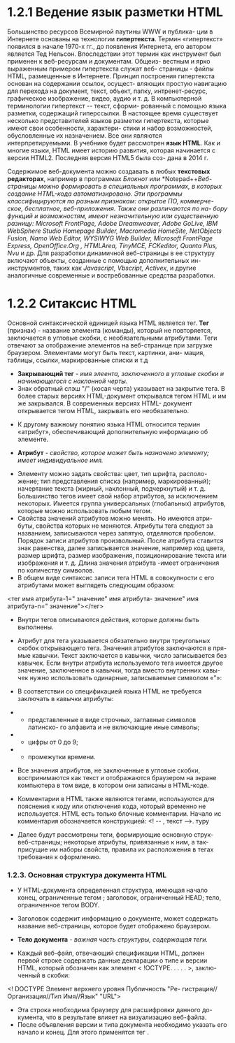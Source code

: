 # 1.2.1 Ведение язык разметки HTML 

Большинство ресурсов Всемирной паутины WWW и публика-
ции в Интернете основаны на технологии **гипертекста**. Термин
«гипертекст» появился в начале 1970-х гг., до появления Интернета,
его автором является Тед Нельсон. Впоследствии этот термин как
инструмент был применен к веб-ресурсам и документам. Общеиз-
вестным и ярко выраженным примером гипертекста служат веб-
страницы - файлы HTML, размещенные в Интернете. Принцип
построения гипертекста основан на содержании ссылок, осущест-
вляющих простую навигацию для перехода на документ, текст,
объект, папку, интренет-ресурс, графическое изображение, видео,
аудио и т. д.
В компьютерной терминологии гипертекст -- текст, сформи-
рованный с помощью языка разметки, содержащий гиперссылки.
В настоящее время существует несколько представителей языков
разметки гипертекста, которые имеют свои особенности, характери-
стики и набор возможностей, обусловленные их назначением. Все
они являются интерпретируемыми. В учебнике будет рассмотрен
**язык HTML**.
Как и многие языки, HTML имеет историю развития, которая
начинается с версии HTML2. Последняя версия HTML5 была соз-
дана в 2014 г.

Содержимое веб-документа можно создавать в любых **текстовых редакторах**, например в программах *Блокнот* или *Notepad++*Веб-страницы можно формировать в специальных программах,
в которых создание HTML-кода автоматизировано. Эти программы
классифицируются по разным признакам: открытое ПО, коммерче-
ское, бесплатное, веб-приложения. Также они различаются по на-
бору функций и возможностям, имеют незначительную или существенную разницу: *Microsoft FrontPage*, *Adobe Dreamweaver*,
*Adobe GoLive*, *IBM WebSphere Studio Homepage Builder*,
*Macromedia HomeSite, NetObjects Fusion, Namo Web Editor,*
*WYSIWYG Web Builder, Microsoft FrontPage Express,*
*OpenOffice.Org , HTMLArea, TinyMCE, FCKeditor, Quanta Plus,*
Nvu* и др.
Для разработки динамичной веб-страницы в ее структуру
включают объекты, созданные с помощью дополнительных ин-
инструментов, таких как *Javascript, Vbscript, Activex*, и другие
аналогичные современные и востребованные средства разработки.

# 1.2.2 Ситаксис HTML

Основной синтаксической единицей языка HTML является тег.
**Тег** (признак) - название элемента (команды), который не
повторяется, заключается в угловые скобки, с необязательными
атрибутами.
Теги отвечают за отображение элементов на веб-странице при
загрузке браузером. Элементами могут быть текст, картинки, ани-
мация, таблицы, ссылки, маркированные списки и т.д

* **Закрывающий тег** - *имя элеента, заключенного в угловые скобки и начинающегося с наклонной черты.*
* Знак обратный слэш "/" (косая черта) указывает на закрытие
тега. В более старых версиях HTML-документ открывался тегом
HTML и им же закрывался. В современных версиях HTML-
документ открывается тегом HTML, закрывать его необязательно.

- К другому важному понятию языка HTML относится термин
«атрибут», обеспечивающий дополнительную информацию об
элементе.

- **Атрибут** - *свойство, которое может быть назначено элементу;
имеет индивидуальное имя.*

* Элементу можно задать свойства: цвет, тип шрифта, располо-
жение; тип представления списка (например, маркированный);
начертание текста (жирный, наклонный, подчеркнутый) и т. д.
Большинство тегов имеет свой набор атрибутов, за исключением
некоторых. Имеется группа универсальных (глобальных) атрибутов,
которые можно использовать любым тегом.
* Свойства значений атрибутов можно менять. Но имеются атри-
буты, свойства которых не меняются. Атрибуты тега следуют за
названием, записываются через запятую, отделяются пробелом.
Порядок записи атрибутов произвольный. После атрибута ставится
знак равенства, далее записывается значение, например код цвета,
размер шрифта, размер изображения, позиционирование текста
или изображения и т. д. Длина значения атрибута -имеет ограничения
по
количеству символов.
* В общем виде синтаксис записи тега HTML в совокупности с его
атрибутами может выглядеть следующим образом:


<тег имя атрибута-1=" значение"
имя атрибута-
значение" имя атрибута-n=" значение"></тег>

- Внутри тегов описываются действия, которые должны быть
выполнены.

- Атрибут для тега указывается обязательно внутри треугольных
скобок открывающего тега. Значения атрибутов заключаются в пря-
мые
кавычки. Текст заключается в кавычки, число записывается без
кавычек. Если внутри атрибута используемого тега имеется другое
значение, заключенное в кавычки, тогда вместо внутренних кавы-
чек
нужно использовать одинарные, записываемые символом «"»:

- В соответствии со спецификацией языка HTML не требуется
заключать в кавычки атрибуты:

- - представленные в виде строчных, заглавные символов латинско-
го алфавита и не включающие иные символы;

- - цифры от 0 до 9;

- - промежутки времени.
- Все значения атрибутов, не заключенные в угловые скобки,
воспринимаются как текст и отображаются браузером на экране
компьютера в том виде, в котором они записаны в HTML-коде.
- Комментарии в HTML также являются тегами, используются
для
пояснения к коду или отключения кода, который временно не
используется. HTML есть только блочные комментарии. Начало
ис
комментария обозначается конструкцией:
<! -- , текст -->.
туру
- Далее будут рассмотрены теги, формирующие основную струк-
веб-страницы; некоторые атрибуты, привязанные к ним, а так-
присущие им наборы свойств, правила их расположения в тегах
требования к оформлению.

### 1.2.3. Основная структура документа HTML

- У HTML-документа определенная структура, имеющая начало
конец, ограниченные тегом <HTML>; заголовок, ограниченный
HEAD; тело, ограниченное тегом BODY.
- Заголовок содержит информацию о документе, может содержать
название веб-страницы, которое будет отображено браузером.

- **Тело документа** - *важная часть структуры, содержащая теги.*
- Каждый веб-файл, отвечающий спецификации HTML, должен
первой строке содержать данные декларации о типе и версии
HTML, который обозначен как элемент < !OCTYPE. . . . . >, заклю-
ченный в скобки:

<! DOCTYPE Элемент верхнего уровня Публичность "Pe-
гистрация//Организация//Тип Имя//Язык" "URL">

- Эта строка необходима браузеру для расшифровки данного до-
кумента, что в результате влияет на визуализацию веб-файла.
- После объявления версии и типа документа необходимо указать
его
начало и конец. Для этого применятся тег <HTML>.
